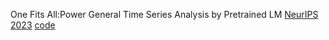 One Fits All:Power General Time Series Analysis by Pretrained LM
[NeurIPS 2023](https://arxiv.org/abs/2302.11939)
[code](https://github.com/DAMO-DI-ML/NeurIPS2023-One-Fits-All.git)
